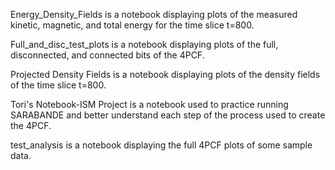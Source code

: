 Energy_Density_Fields is a notebook displaying plots of the measured kinetic, magnetic, and total energy for the time slice t=800.

Full_and_disc_test_plots is a notebook displaying plots of the full, disconnected, and connected bits of the 4PCF.

Projected Density Fields is a notebook displaying plots of the density fields of the time slice t=800.

Tori's Notebook-ISM Project is a notebook used to practice running SARABANDE and better understand each step of the process used to create the 4PCF.

test_analysis is a notebook displaying the full 4PCF plots of some sample data.
